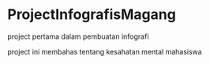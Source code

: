 # ProjectInfografisMagang
project pertama dalam pembuatan infografi

project ini membahas tentang kesahatan mental mahasiswa 

